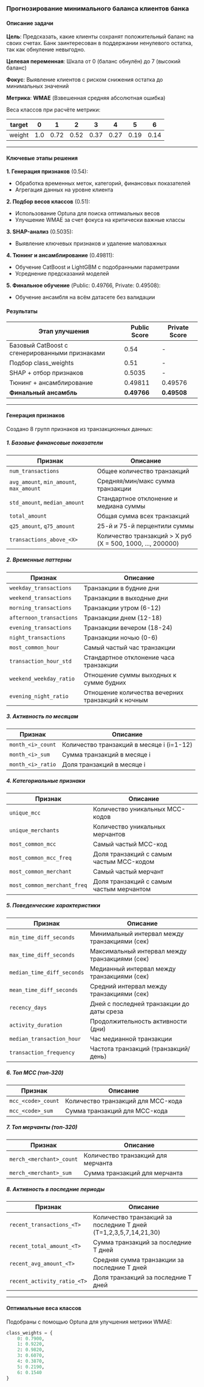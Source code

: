 ### Прогнозирование минимального баланса клиентов банка

#### Описание задачи
**Цель**: Предсказать, какие клиенты сохранят положительный баланс на своих счетах. Банк заинтересован в поддержании ненулевого остатка, так как обнуление невыгодно.

**Целевая переменная**: Шкала от 0 (баланс обнулён) до 7 (высокий баланс) 

**Фокус**: Выявление клиентов с риском снижения остатка до минимальных значений  

**Метрика**: **WMAE** (Взвешенная средняя абсолютная ошибка)  

Веса классов при расчёте метрики:

| target | 0    | 1    | 2    | 3    | 4    | 5    | 6    |
|--------|------|------|------|------|------|------|------|
| weight | 1.0  | 0.72 | 0.52 | 0.37 | 0.27 | 0.19 | 0.14 |

---

#### Ключевые этапы решения
**1. Генерация признаков** (0.54):
- Обработка временных меток, категорий, финансовых показателей
- Агрегация данных на уровне клиента

**2. Подбор весов классов** (0.51):
- Использование Optuna для поиска оптимальных весов
- Улучшение WMAE за счет фокуса на критически важные классы

**3. SHAP-анализ** (0.5035):
- Выявление ключевых признаков и удаление маловажных

**4. Тюнинг и ансамблирование** (0.49811):
- Обучение CatBoost и LightGBM с подобранными параметрами
- Усреднение предсказаний моделей

**5. Финальное обучение** (Public: 0.49766, Private: 0.49508):
- Обучение ансамбля на всём датасете без валидации



#### Результаты
| Этап улучшения             | Public Score | Private Score |
|----------------------------|--------------|---------------|
| Базовый CatBoost с сгенерированными признаками          | 0.54         | -             |
| Подбор class_weights       | 0.51         | -             |
| SHAP + отбор признаков     | 0.5035       | -             |
| Тюнинг + ансамблирование  | 0.49811      | 0.49576            |
| **Финальный ансамбль**     | **0.49766**  | **0.49508**   |

---

#### Генерация признаков
Создано 8 групп признаков из транзакционных данных:

##### 1. Базовые финансовые показатели
| Признак                     | Описание |
|-----------------------------|----------|
| `num_transactions`          | Общее количество транзакций |
| `avg_amount`, `min_amount`, `max_amount` | Средняя/мин/макс сумма транзакции |
| `std_amount`, `median_amount` | Стандартное отклонение и медиана суммы |
| `total_amount`              | Общая сумма всех транзакций |
| `q25_amount`, `q75_amount`  | 25-й и 75-й перцентили суммы |
| `transactions_above_<X>`    | Количество транзакций > X руб (X = 500, 1000, ..., 200000) |

##### 2. Временные паттерны
| Признак                          | Описание |
|----------------------------------|----------|
| `weekday_transactions`           | Транзакции в будние дни |
| `weekend_transactions`           | Транзакции в выходные дни |
| `morning_transactions`           | Транзакции утром (6-12) |
| `afternoon_transactions`         | Транзакции днем (12-18) |
| `evening_transactions`           | Транзакции вечером (18-24) |
| `night_transactions`             | Транзакции ночью (0-6) |
| `most_common_hour`               | Самый частый час транзакции |
| `transaction_hour_std`           | Стандартное отклонение часа транзакции |
| `weekend_weekday_ratio`          | Отношение суммы выходных к сумме будних |
| `evening_night_ratio`            | Отношение количества вечерних транзакций к ночным |

##### 3. Активность по месяцам
| Признак               | Описание |
|-----------------------|----------|
| `month_<i>_count`     | Количество транзакций в месяце i (i=1-12) |
| `month_<i>_sum`       | Сумма транзакций в месяце i |
| `month_<i>_ratio`     | Доля транзакций в месяце i |

##### 4. Категориальные признаки
| Признак                          | Описание |
|----------------------------------|----------|
| `unique_mcc`                     | Количество уникальных MCC-кодов |
| `unique_merchants`               | Количество уникальных мерчантов |
| `most_common_mcc`                | Самый частый MCC-код |
| `most_common_mcc_freq`           | Доля транзакций с самым частым MCC-кодом |
| `most_common_merchant`           | Самый частый мерчант |
| `most_common_merchant_freq`      | Доля транзакций с самым частым мерчантом |

##### 5. Поведенческие характеристики
| Признак                       | Описание |
|-------------------------------|----------|
| `min_time_diff_seconds`       | Минимальный интервал между транзакциями (сек) |
| `max_time_diff_seconds`       | Максимальный интервал между транзакциями (сек) |
| `median_time_diff_seconds`    | Медианный интервал между транзакциями (сек) |
| `mean_time_diff_seconds`      | Средний интервал между транзакциями (сек) |
| `recency_days`                | Дней с последней транзакции до даты среза |
| `activity_duration`           | Продолжительность активности (дни) |
| `median_transaction_hour`     | Час медианной транзакции |
| `transaction_frequency`       | Частота транзакций (транзакций/день) |

##### 6. Топ MCC (топ-320)
| Признак               | Описание |
|-----------------------|----------|
| `mcc_<code>_count`    | Количество транзакций для MCC-кода |
| `mcc_<code>_sum`      | Сумма транзакций для MCC-кода |

##### 7. Топ мерчанты (топ-320)
| Признак                  | Описание |
|--------------------------|----------|
| `merch_<merchant>_count` | Количество транзакций для мерчанта |
| `merch_<merchant>_sum`   | Сумма транзакций для мерчанта |

##### 8. Активность в последние периоды
| Признак                             | Описание |
|-------------------------------------|----------|
| `recent_transactions_<T>`           | Количество транзакций за последние T дней (T=1,2,3,5,7,14,21,30) |
| `recent_total_amount_<T>`           | Сумма транзакций за последние T дней |
| `recent_avg_amount_<T>`             | Средняя сумма транзакции за последние T дней |
| `recent_activity_ratio_<T>`         | Доля транзакций за последние T дней |

---

#### Оптимальные веса классов
Подобраны с помощью Optuna для улучшения метрики WMAE:
```python
class_weights = {
    0: 0.7900, 
    1: 0.9220, 
    2: 0.9820, 
    3: 0.6070, 
    4: 0.3870, 
    5: 0.2190, 
    6: 0.1540
}
```
